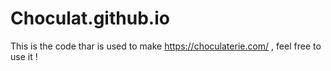 # Choculat.github.io

This is the code thar is used to make https://choculaterie.com/ , feel free to use it !
